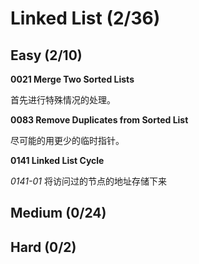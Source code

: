 # Linked List (2/36)

## Easy (2/10)

**0021 Merge Two Sorted Lists**

首先进行特殊情况的处理。

**0083 Remove Duplicates from Sorted List**

尽可能的用更少的临时指针。

**0141 Linked List Cycle**

*0141-01* 将访问过的节点的地址存储下来


## Medium (0/24)

## Hard (0/2)
